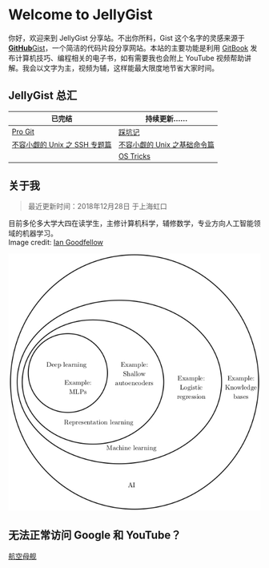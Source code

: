 # Welcome to JellyGist

你好，欢迎来到 JellyGist 分享站。不出你所料，Gist 这个名字的灵感来源于 [**GitHub**Gist](https://gist.github.com/)，一个简洁的代码片段分享网站。本站的主要功能是利用 [GitBook](https://www.gitbook.com/) 发布计算机技巧、编程相关的电子书，如有需要我也会附上 YouTube 视频帮助讲解。我会以文字为主，视频为辅，这样能最大限度地节省大家时间。

## JellyGist 总汇

| 已完结 | 持续更新…… |
|-------|----------|
| [Pro Git](https://gist.nichenjie.com/pro-git/) | [踩坑记](https://gist.nichenjie.com/fckd-up/) |
| [不容小觑的 Unix 之 SSH 专题篇](https://gist.nichenjie.com/lets-talk-about-ssh/) | [不容小觑的 Unix 之基础命令篇](https://gist.nichenjie.com/basic-unix-commands/) |
|  | [OS Tricks](https://gist.nichenjie.com/os-tricks/) |

## 关于我

> 最近更新时间：2018年12月28日 于上海虹口

目前多伦多大学大四在读学生，主修计算机科学，辅修数学，专业方向人工智能领域的机器学习。  
Image credit: [Ian Goodfellow](https://github.com/goodfeli)

![ai-and-machine-learning-venn-diagram](venn.jpg)

## 无法正常访问 Google 和 YouTube？

[航空母舰](https://free-ss.me/)

